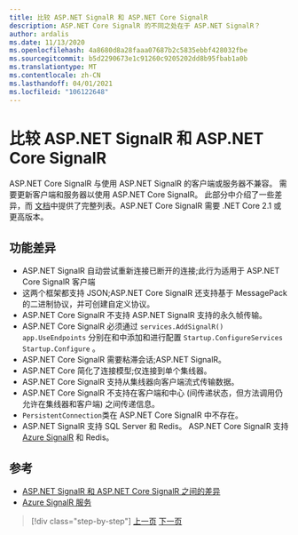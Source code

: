 ```yaml
---
title: 比较 ASP.NET SignalR 和 ASP.NET Core SignalR
description: ASP.NET Core SignalR 的不同之处在于 ASP.NET SignalR？
author: ardalis
ms.date: 11/13/2020
ms.openlocfilehash: 4a8680d8a28faaa07687b2c5835ebbf428032fbe
ms.sourcegitcommit: b5d2290673e1c91260c9205202dd8b95fbab1a0b
ms.translationtype: MT
ms.contentlocale: zh-CN
ms.lasthandoff: 04/01/2021
ms.locfileid: "106122648"
---
```

# <a name="compare-aspnet-signalr-and-aspnet-core-signalr"></a>比较 ASP.NET SignalR 和 ASP.NET Core SignalR

ASP.NET Core SignalR 与使用 ASP.NET SignalR 的客户端或服务器不兼容。 需要更新客户端和服务器以使用 ASP.NET Core SignalR。 此部分中介绍了一些差异，而 [文档](/aspnet/core/signalr/version-differences)中提供了完整列表。ASP.NET Core SignalR 需要 .NET Core 2.1 或更高版本。

## <a name="feature-differences"></a>功能差异

- ASP.NET SignalR 自动尝试重新连接已断开的连接;此行为适用于 ASP.NET Core SignalR 客户端
- 这两个框架都支持 JSON;ASP.NET Core SignalR 还支持基于 MessagePack 的二进制协议，并可创建自定义协议。
- ASP.NET Core SignalR 不支持 ASP.NET SignalR 支持的永久帧传输。
- ASP.NET Core SignalR 必须通过 `services.AddSignalR()` `app.UseEndpoints` 分别在和中添加和进行配置 `Startup.ConfigureServices` `Startup.Configure` 。
- ASP.NET Core SignalR 需要粘滞会话;ASP.NET SignalR。
- ASP.NET Core 简化了连接模型;仅连接到单个集线器。
- ASP.NET Core SignalR 支持从集线器向客户端流式传输数据。
- ASP.NET Core SignalR 不支持在客户端和中心 (间传递状态，但方法调用仍允许在集线器和客户端) 之间传递信息。
- `PersistentConnection`类在 ASP.NET Core SignalR 中不存在。
- ASP.NET SignalR 支持 SQL Server 和 Redis。 ASP.NET Core SignalR 支持 [Azure SignalR](/azure/azure-signalr/) 和 Redis。

## <a name="references"></a>参考

- [ASP.NET SignalR 和 ASP.NET Core SignalR 之间的差异](/aspnet/core/signalr/version-differences)
- [Azure SignalR 服务](/azure/azure-signalr/)

>[!div class="step-by-step"]
>[上一页](razor-differences.md)
>[下一页](testing-differences.md)
